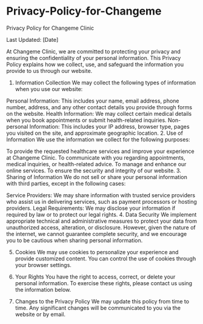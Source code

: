 # Privacy-Policy-for-Changeme
Privacy Policy for Changeme Clinic

Last Updated: [Date]

At Changeme Clinic, we are committed to protecting your privacy and ensuring the confidentiality of your personal information. This Privacy Policy explains how we collect, use, and safeguard the information you provide to us through our website.

1. Information Collection
We may collect the following types of information when you use our website:

Personal Information: This includes your name, email address, phone number, address, and any other contact details you provide through forms on the website.
Health Information: We may collect certain medical details when you book appointments or submit health-related inquiries.
Non-personal Information: This includes your IP address, browser type, pages you visited on the site, and approximate geographic location.
2. Use of Information
We use the information we collect for the following purposes:

To provide the requested healthcare services and improve your experience at Changeme Clinic.
To communicate with you regarding appointments, medical inquiries, or health-related advice.
To manage and enhance our online services.
To ensure the security and integrity of our website.
3. Sharing of Information
We do not sell or share your personal information with third parties, except in the following cases:

Service Providers: We may share information with trusted service providers who assist us in delivering services, such as payment processors or hosting providers.
Legal Requirements: We may disclose your information if required by law or to protect our legal rights.
4. Data Security
We implement appropriate technical and administrative measures to protect your data from unauthorized access, alteration, or disclosure. However, given the nature of the internet, we cannot guarantee complete security, and we encourage you to be cautious when sharing personal information.

5. Cookies
We may use cookies to personalize your experience and provide customized content. You can control the use of cookies through your browser settings.

6. Your Rights
You have the right to access, correct, or delete your personal information. To exercise these rights, please contact us using the information below.

7. Changes to the Privacy Policy
We may update this policy from time to time. Any significant changes will be communicated to you via the website or by email.



